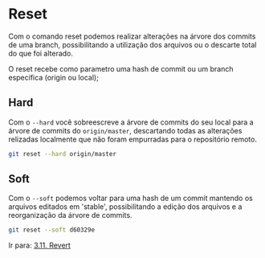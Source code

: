 # Reset

Com o comando reset podemos realizar alterações na árvore dos commits de uma branch, possibilitando a utilização dos arquivos ou o descarte total do que foi alterado.

O reset recebe como parametro uma hash de commit ou um branch específica (origin ou local);

## Hard

Com o `--hard` você sobreescreve a árvore de commits do seu local para a árvore de commits do `origin/master`, descartando todas as alterações relizadas localmente que não foram empurradas para o repositório remoto.

```bash
git reset --hard origin/master
```

## Soft

Com o `--soft` podemos voltar para uma hash de um commit mantendo os arquivos editados em 'stable', possibilitando a edição dos arquivos e a reorganização da árvore de commits.

```bash
git reset --soft d60329e
```

Ir para: [3.11. Revert](../3-comandos/revert.md)
